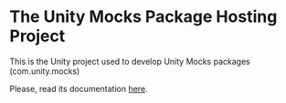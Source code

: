 # The Unity Mocks Package Hosting Project

This is the Unity project used to develop Unity Mocks packages (com.unity.mocks)

Please, read its documentation [here](UnityCoding/Packages/com.unity.mocks/README.md).
